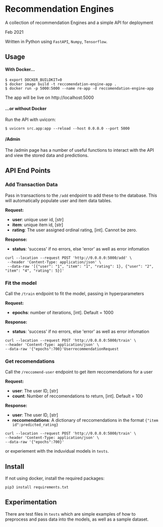 # Recommendation Engines
A collection of recommendation Engines and a simple API for deployment

Feb 2021

Written in Python using ```FastAPI```, ```Numpy```, ```Tensorflow```.

## Usage

#### With Docker...
```
$ export DOCKER_BUILDKIT=0
$ docker image build -t reccomendation-engine-app .
$ docker run -p 5000:5000 --name re-app -d reccomendation-engine-app
```

The app will be live on http://localhost:5000

#### ...or without Docker
Run the API with uvicorn:
```
$ uvicorn src.app:app --reload --host 0.0.0.0 --port 5000
```

#### /Admin

The /admin page has a number of useful functions to interact with the API and view the stored data and predictions.

## API End Points

### Add Transaction Data
Pass in transactions to the ```/add``` endpoint to add these to the database. This will automatically populate user and item data tables.

**Request:**
- **user**: unique user id, [str]
- **item**: unique item id, [str]
- **rating**: The user assigned ordinal rating, [int]. Cannot be zero.

**Response:**
- **status**: 'success' if no errors, else 'error' as well as error infomation

```
curl --location --request POST 'http://0.0.0.0:5000/add' \
 --header 'Content-Type: application/json' \
 --data-raw '[{"user": "1", "item": "1", "rating": 1}, {"user": "2", "item": "4", "rating": 5}]'
```
### Fit the model
Call the ```/train``` endpoint to fit the model, passing in hyperparameters

**Request:**
- **epochs**: number of iterations, [int]. Default = 1000

**Response:**
- **status**: 'success' if no errors, else 'error' as well as error infomation

```
curl --location --request POST 'http://0.0.0.0:5000/train' \
--header 'Content-Type: application/json' \
--data-raw '{"epochs":700}'UserrecommendationRequest
```

### Get recomendations
Call the ```/reccomend-user``` endpoint to get item reccomendations for a user

**Request:**
- **user**: The user ID, [str]
- **count**: Number of reccomendations to return, [int]. Default = 100

**Response:**
- **user**: The user ID, [str]
- **reccomendations**: A dictionary of reccomendations in the format ```{"item id":predicted_rating}```

```
curl --location --request POST 'http://0.0.0.0:5000/train' \
--header 'Content-Type: application/json' \
--data-raw '{"epochs":700}'
```

or experiement with the induvidual models in ```tests```.

## Install

If not using docker, install the required packages:
```
pip3 install requirements.txt
```

## Experimentation

There are test files in ```tests``` which are simple examples of how to preprocess and pass data into the models, as well as a sample dataset.
